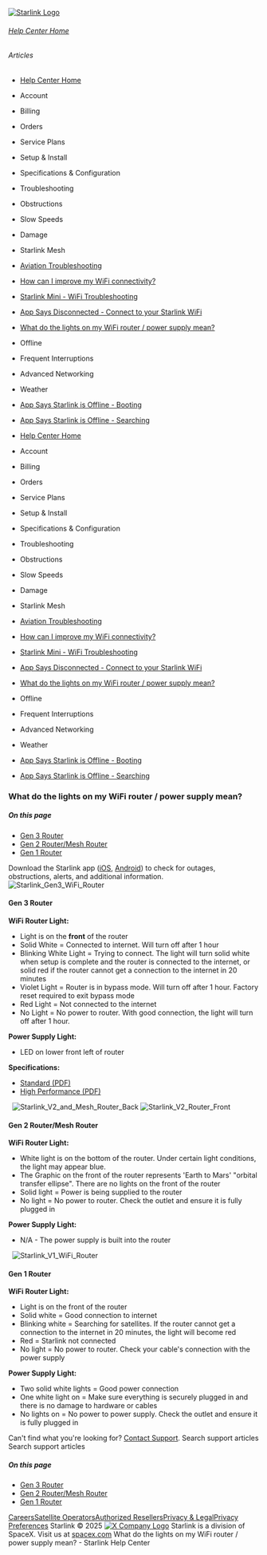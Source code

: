 [![Starlink Logo](https://www.starlink.com/_next/image?url=%2Fassets%2Fimages%2Flogo%2Flogo_white.png&w=3840&q=75)](https://www.starlink.com/support/article/<https:/www.starlink.com/>)
###### [Help Center Home](https://www.starlink.com/support/article/</support>)
###### Articles
  * [Help Center Home](https://www.starlink.com/support/article/</support>)
  * Account
  * Billing
  * Orders
  * Service Plans
  * Setup & Install
  * Specifications & Configuration
  * Troubleshooting
  * Obstructions
  * Slow Speeds
  * Damage
  * Starlink Mesh
  * [Aviation Troubleshooting](https://www.starlink.com/support/article/</support/article/80aaef2a-8796-c8bc-b30a-5003aa217b84>)
  * [How can I improve my WiFi connectivity?](https://www.starlink.com/support/article/</support/article/f28de520-ef3f-138d-9f69-7f1b37433f1e>)
  * [Starlink Mini - WiFi Troubleshooting](https://www.starlink.com/support/article/</support/article/acb3bee4-53d9-2f4f-ca45-c21db163543c>)
  * [App Says Disconnected - Connect to your Starlink WiFi](https://www.starlink.com/support/article/</support/article/8c2013d8-844d-75bc-ed2b-2d696a5834ed>)
  * [What do the lights on my WiFi router / power supply mean?](https://www.starlink.com/support/article/</support/article/26a1c6cf-eb8a-c7b1-4784-7e0eaf597cdb>)
  * Offline
  * Frequent Interruptions
  * Advanced Networking
  * Weather
  * [App Says Starlink is Offline - Booting](https://www.starlink.com/support/article/</support/article/718b444d-e8c2-eeee-c214-beecc96e44ae>)
  * [App Says Starlink is Offline - Searching](https://www.starlink.com/support/article/</support/article/8dd04f1b-f7b3-882c-3827-a660c5fe48c7>)


  * [Help Center Home](https://www.starlink.com/support/article/</support>)
  * Account
  * Billing
  * Orders
  * Service Plans
  * Setup & Install
  * Specifications & Configuration
  * Troubleshooting
  * Obstructions
  * Slow Speeds
  * Damage
  * Starlink Mesh
  * [Aviation Troubleshooting](https://www.starlink.com/support/article/</support/article/80aaef2a-8796-c8bc-b30a-5003aa217b84>)
  * [How can I improve my WiFi connectivity?](https://www.starlink.com/support/article/</support/article/f28de520-ef3f-138d-9f69-7f1b37433f1e>)
  * [Starlink Mini - WiFi Troubleshooting](https://www.starlink.com/support/article/</support/article/acb3bee4-53d9-2f4f-ca45-c21db163543c>)
  * [App Says Disconnected - Connect to your Starlink WiFi](https://www.starlink.com/support/article/</support/article/8c2013d8-844d-75bc-ed2b-2d696a5834ed>)
  * [What do the lights on my WiFi router / power supply mean?](https://www.starlink.com/support/article/</support/article/26a1c6cf-eb8a-c7b1-4784-7e0eaf597cdb>)
  * Offline
  * Frequent Interruptions
  * Advanced Networking
  * Weather
  * [App Says Starlink is Offline - Booting](https://www.starlink.com/support/article/</support/article/718b444d-e8c2-eeee-c214-beecc96e44ae>)
  * [App Says Starlink is Offline - Searching](https://www.starlink.com/support/article/</support/article/8dd04f1b-f7b3-882c-3827-a660c5fe48c7>)


### What do the lights on my WiFi router / power supply mean?
##### On this page
  * [Gen 3 Router](https://www.starlink.com/support/article/<#gen-3-router>)
  * [Gen 2 Router/Mesh Router](https://www.starlink.com/support/article/<#gen-2-router-mesh-router>)
  * [Gen 1 Router](https://www.starlink.com/support/article/<#gen-1-router>)


Download the Starlink app ([iOS](https://www.starlink.com/support/article/<https:/apps.apple.com/us/app/starlink/id1537177988>), [Android](https://www.starlink.com/support/article/<https:/play.google.com/store/apps/details?id=com.starlink.mobile>)) to check for outages, obstructions, alerts, and additional information.
![Starlink_Gen3_WiFi_Router](https://www.starlink.com/public-files/Gen_3_LED_Light.png)
#### Gen 3 Router
**WiFi Router Light:**
  * Light is on the **front** of the router
  * Solid White = Connected to internet. Will turn off after 1 hour
  * Blinking White Light = Trying to connect. The light will turn solid white when setup is complete and the router is connected to the internet, or solid red if the router cannot get a connection to the internet in 20 minutes
  * Violet Light = Router is in bypass mode. Will turn off after 1 hour. Factory reset required to exit bypass mode
  * Red Light = Not connected to the internet
  * No Light = No power to router. With good connection, the light will turn off after 1 hour.


**Power Supply Light:**
  * LED on lower front left of router


**Specifications:**
  * [Standard (PDF)](https://www.starlink.com/support/article/<https:/www.starlink.com/public-files/Gen3RouterSpecificationsStandard.pdf>)
  * [High Performance (PDF)](https://www.starlink.com/support/article/<https:/www.starlink.com/public-files/Gen3RouterSpecificationsHighPerformance.pdf>)


​
​
![Starlink_V2_and_Mesh_Router_Back](https://www.starlink.com/public-files/RouterLED_Bottom-01.png) ![Starlink_V2_Router_Front](https://www.starlink.com/public-files/Router_Floating-Orbit.png)
#### Gen 2 Router/Mesh Router
**WiFi Router Light:**
  * White light is on the bottom of the router. Under certain light conditions, the light may appear blue.
  * The Graphic on the front of the router represents 'Earth to Mars' "orbital transfer ellipse". There are no lights on the front of the router
  * Solid light = Power is being supplied to the router
  * No light = No power to router. Check the outlet and ensure it is fully plugged in


**Power Supply Light:**
  * N/A - The power supply is built into the router


​
​
![Starlink_V1_WiFi_Router](https://www.starlink.com/public-files/11032021-Wifi-01.png)
#### Gen 1 Router
**WiFi Router Light:**
  * Light is on the front of the router
  * Solid white = Good connection to internet
  * Blinking white = Searching for satellites. If the router cannot get a connection to the internet in 20 minutes, the light will become red
  * Red = Starlink not connected
  * No light = No power to router. Check your cable's connection with the power supply


**Power Supply Light:**
  * Two solid white lights = Good power connection
  * One white light on = Make sure everything is securely plugged in and there is no damage to hardware or cables
  * No lights on = No power to power supply. Check the outlet and ensure it is fully plugged in


Can't find what you're looking for? [Contact Support](https://www.starlink.com/support/article/</support/tickets?sourceType=web_article_help_center&sourceValue=26a1c6cf-eb8a-c7b1-4784-7e0eaf597cdb>).
Search support articles
Search support articles
##### On this page
  * [Gen 3 Router](https://www.starlink.com/support/article/<#gen-3-router>)
  * [Gen 2 Router/Mesh Router](https://www.starlink.com/support/article/<#gen-2-router-mesh-router>)
  * [Gen 1 Router](https://www.starlink.com/support/article/<#gen-1-router>)


[Careers](https://www.starlink.com/support/article/<https:/www.spacex.com/careers>)[Satellite Operators](https://www.starlink.com/support/article/<https:/starlink.com/satellite-operators>)[Authorized Resellers](https://www.starlink.com/support/article/<https:/starlink.com/resellers>)[Privacy & Legal](https://www.starlink.com/support/article/<https:/starlink.com/legal>)[Privacy Preferences](https://www.starlink.com/support/article/<>)
Starlink © 2025
[![X Company Logo](https://www.starlink.com/assets/images/icons/x-logo.svg)](https://www.starlink.com/support/article/<https:/twitter.com/Starlink>)
Starlink is a division of SpaceX. Visit us at [spacex.com](https://www.starlink.com/support/article/<https:/www.spacex.com/>)
What do the lights on my WiFi router / power supply mean? - Starlink Help Center
